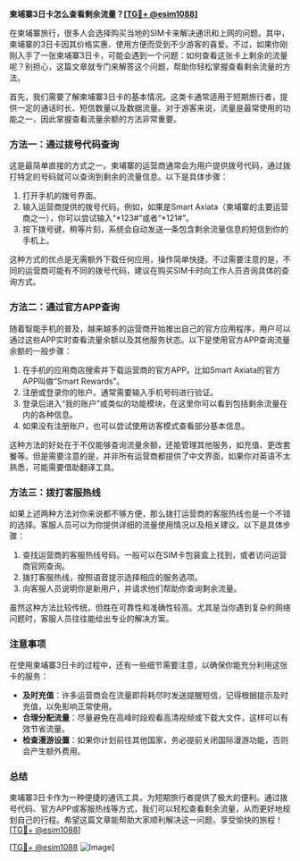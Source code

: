 **柬埔寨3日卡怎么查看剩余流量？[[TG💪+ @esim1088](https://t.me/s/esim1088)]**

在柬埔寨旅行，很多人会选择购买当地的SIM卡来解决通讯和上网的问题。其中，柬埔寨的3日卡因其价格实惠、使用方便而受到不少游客的喜爱。不过，如果你刚刚入手了一张柬埔寨3日卡，可能会遇到一个问题：如何查看这张卡上剩余的流量呢？别担心，这篇文章就专门来解答这个问题，帮助你轻松掌握查看剩余流量的方法。

首先，我们需要了解柬埔寨3日卡的基本情况。这类卡通常适用于短期旅行者，提供一定的通话时长、短信数量以及数据流量。对于游客来说，流量是最常使用的功能之一，因此掌握查看流量余额的方法非常重要。

### 方法一：通过拨号代码查询

这是最简单直接的方式之一。柬埔寨的运营商通常会为用户提供拨号代码，通过拨打特定的号码就可以查询到剩余的流量信息。以下是具体步骤：

1. 打开手机的拨号界面。
2. 输入运营商提供的拨号代码。例如，如果是Smart Axiata（柬埔寨的主要运营商之一），你可以尝试输入“*123#”或者“*121#”。
3. 按下拨号键，稍等片刻，系统会自动发送一条包含剩余流量信息的短信到你的手机上。

这种方式的优点是无需额外下载任何应用，操作简单快捷。不过需要注意的是，不同的运营商可能有不同的拨号代码，建议在购买SIM卡时向工作人员咨询具体的查询方式。

### 方法二：通过官方APP查询

随着智能手机的普及，越来越多的运营商开始推出自己的官方应用程序，用户可以通过这些APP实时查看流量余额以及其他服务状态。以下是使用官方APP查询流量余额的一般步骤：

1. 在手机的应用商店搜索并下载运营商的官方APP。比如Smart Axiata的官方APP叫做“Smart Rewards”。
2. 注册或登录你的账户。通常需要输入手机号码进行验证。
3. 登录后进入“我的账户”或类似的功能模块，在这里你可以看到包括剩余流量在内的各种信息。
4. 如果没有注册账户，也可以尝试使用访客模式查看部分基本信息。

这种方法的好处在于不仅能够查询流量余额，还能管理其他服务，如充值、更改套餐等。但是需要注意的是，并非所有运营商都提供了中文界面，如果你对英语不太熟悉，可能需要借助翻译工具。

### 方法三：拨打客服热线

如果上述两种方法对你来说都不够方便，那么拨打运营商的客服热线也是一个不错的选择。客服人员可以为你提供详细的流量使用情况以及相关建议。以下是具体步骤：

1. 查找运营商的客服热线号码。一般可以在SIM卡包装盒上找到，或者访问运营商官网查询。
2. 拨打客服热线，按照语音提示选择相应的服务选项。
3. 向客服人员说明你是新用户，并请求他们帮助你查询剩余流量。

虽然这种方法比较传统，但胜在可靠性和准确性较高。尤其是当你遇到复杂的网络问题时，客服人员往往能给出专业的解决方案。

### 注意事项

在使用柬埔寨3日卡的过程中，还有一些细节需要注意，以确保你能充分利用这张卡的服务：

- **及时充值**：许多运营商会在流量即将耗尽时发送提醒短信，记得根据提示及时充值，以免影响正常使用。
- **合理分配流量**：尽量避免在高峰时段观看高清视频或下载大文件，这样可以有效节省流量。
- **检查漫游设置**：如果你计划前往其他国家，务必提前关闭国际漫游功能，否则会产生额外费用。

### 总结

柬埔寨3日卡作为一种便捷的通讯工具，为短期旅行者提供了极大的便利。通过拨号代码、官方APP或客服热线等方式，我们可以轻松查看剩余流量，从而更好地规划自己的行程。希望这篇文章能帮助大家顺利解决这一问题，享受愉快的旅程！[[TG💪+ @esim1088](https://t.me/s/esim1088)]

[[TG💪+ @esim1088](https://t.me/s/esim1088) ![Image](https://i.postimg.cc/4NQfJmqS/Snipaste-2025-05-13-00-14-12.png)]